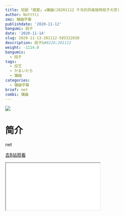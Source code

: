 ```yaml
---
title: 短剧 ｢婚宴｣ ★镰鼬(20201112 千鸟的风格独特段子大赏)
author: Notttti
zmz: 镰鼬字幕
publishdate: '2020-11-12'
bangumi: 段子
date: '2020-11-14'
slug: 2020-11-13-201112-585322658
description: 段子&#8226;201112
weight: -1114.0
bangumis:
  - 段子
tags:
  - 综艺
  - かまいたち
  - 镰鼬
categories:
  - 镰鼬字幕
brief: net
combi: 镰鼬
---
```

![](https://raw.githubusercontent.com/tcgriffith/owaraisite/master/static/tmpimg/026d2024860d76a2a8a7b3baafa7a3d52ca4960f.jpg.480.jpg)
# 简介  
net  

[去B站观看](https://www.bilibili.com/video/av585322658/)
<div class ="resp-container"><iframe class="testiframe" src="//player.bilibili.com/player.html?aid=585322658"", scrolling="no", allowfullscreen="true" > </iframe></div> 
